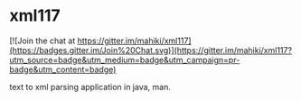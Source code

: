 xml117
======

[![Join the chat at https://gitter.im/mahiki/xml117](https://badges.gitter.im/Join%20Chat.svg)](https://gitter.im/mahiki/xml117?utm_source=badge&utm_medium=badge&utm_campaign=pr-badge&utm_content=badge)

text to xml parsing application in java, man.
